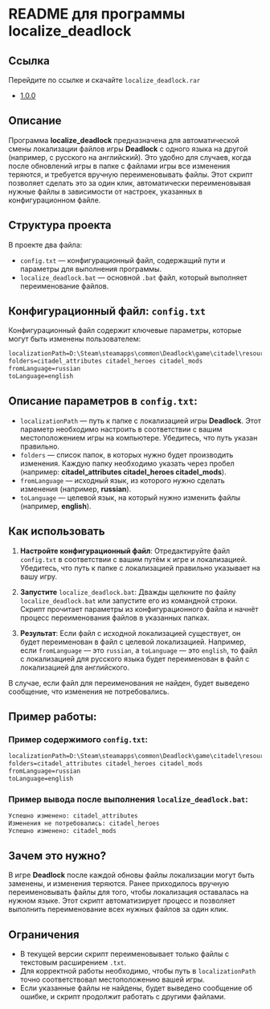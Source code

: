 # README для программы localize_deadlock

## Ссылка

Перейдите по ссылке и скачайте `localize_deadlock.rar`

- [1.0.0](https://github.com/Zinnur01/localize_deadlock/releases/tag/1.0.0)

## Описание

Программа **localize_deadlock** предназначена для автоматической смены локализации файлов игры **Deadlock** с одного языка на другой (например, с русского на английский). Это удобно для случаев, когда после обновлений игры в папке с файлами игры все изменения теряются, и требуется вручную переименовывать файлы. Этот скрипт позволяет сделать это за один клик, автоматически переименовывая нужные файлы в зависимости от настроек, указанных в конфигурационном файле.

## Структура проекта

В проекте два файла:

- `config.txt` — конфигурационный файл, содержащий пути и параметры для выполнения программы.
- `localize_deadlock.bat` — основной `.bat` файл, который выполняет переименование файлов.

## Конфигурационный файл: `config.txt`

Конфигурационный файл содержит ключевые параметры, которые могут быть изменены пользователем:

```txt
localizationPath=D:\Steam\steamapps\common\Deadlock\game\citadel\resource\localization
folders=citadel_attributes citadel_heroes citadel_mods
fromLanguage=russian
toLanguage=english
```

## Описание параметров в `config.txt`:

- `localizationPath` — путь к папке с локализацией игры **Deadlock**. Этот параметр необходимо настроить в соответствии с вашим местоположением игры на компьютере. Убедитесь, что путь указан правильно.
- `folders` — список папок, в которых нужно будет производить изменения. Каждую папку необходимо указать через пробел (например: **citadel_attributes citadel_heroes citadel_mods**).
- `fromLanguage` — исходный язык, из которого нужно сделать изменения (например, **russian**).
- `toLanguage` — целевой язык, на который нужно изменить файлы (например, **english**).

## Как использовать

1. **Настройте конфигурационный файл**: Отредактируйте файл ``config.txt`` в соответствии с вашим путём к игре и локализацией. Убедитесь, что путь к папке с локализацией правильно указывает на вашу игру.

2. **Запустите** ``localize_deadlock.bat``: Дважды щелкните по файлу ``localize_deadlock.bat`` или запустите его из командной строки. Скрипт прочитает параметры из конфигурационного файла и начнёт процесс переименования файлов в указанных папках.

3. **Результат**: Если файл с исходной локализацией существует, он будет переименован в файл с целевой локализацией. Например, если ``fromLanguage`` — это ``russian``, а ``toLanguage`` — это ``english``, то файл с локализацией для русского языка будет переименован в файл с локализацией для английского.

В случае, если файл для переименования не найден, будет выведено сообщение, что изменения не потребовались.

## Пример работы:

### Пример содержимого `config.txt`:

```txt
localizationPath=D:\Steam\steamapps\common\Deadlock\game\citadel\resource\localization
folders=citadel_attributes citadel_heroes citadel_mods
fromLanguage=russian
toLanguage=english
```

### Пример вывода после выполнения `localize_deadlock.bat`:

```txt
Успешно изменено: citadel_attributes
Изменения не потребовались: citadel_heroes
Успешно изменено: citadel_mods
```

## Зачем это нужно?

В игре **Deadlock** после каждой обновы файлы локализации могут быть заменены, и изменения теряются. Ранее приходилось вручную переименовывать файлы для того, чтобы локализация оставалась на нужном языке. Этот скрипт автоматизирует процесс и позволяет выполнить переименование всех нужных файлов за один клик.

## Ограничения

- В текущей версии скрипт переименовывает только файлы с текстовым расширением `.txt`.
- Для корректной работы необходимо, чтобы путь в `localizationPath` точно соответствовал местоположению вашей игры.
- Если указанные файлы не найдены, будет выведено сообщение об ошибке, и скрипт продолжит работать с другими файлами.
